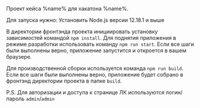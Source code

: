 Проект кейса %name% для хакатона %name%.

Для запуска нужно: Установить Node.js версии 12.18.1 и выше

В директории фронтэнда проекта инициировать установку зависимостей командой `npm install`. Для поднятия приложения в режиме разработки использовать команду `npm run start`. Если все шаги были выполнены верно, приложение запустится и откроется в вашем браузере.

Для производственной сборки используется команда `npm run build`. Если все шаги были выполнены верно, приложение будет собрано в фронтэнд директории проекта в папке `build`.

P.S. Для авторизации и доступа к странице ЛК используются логин/пароль `admin`/`admin`